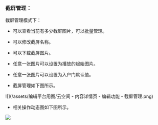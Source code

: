 ### 截屏管理：

截屏管理模式下：

* 可以查看当前有多少截屏图片，可以批量管理。

* 可以修改截屏名称。

* 可以下载截屏图片。

* 任意一张图片可以设置为播放的起始图片。

* 任意一张图片可以设置为入户门默认值。

* 截屏管理如下图所示。

![](/assets/编辑平台用图/云空间 - 内容详情页 - 编辑功能 - 截屏管理.png)

* 相关操作动态图如下图所示。

![](/assets/编辑版GIF图/截图管理.gif)

